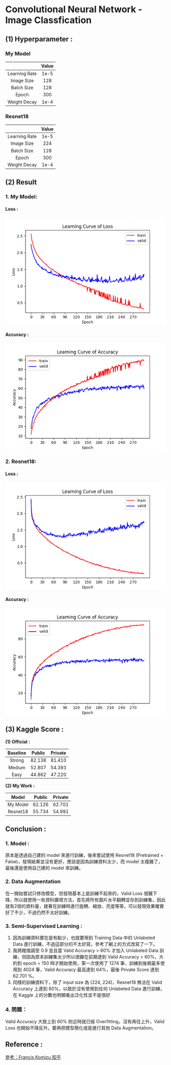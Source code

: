 # Convolutional Neural Network - Image Classfication

## (1) Hyperparameter : 
### My Model
|               | Value |
|:-------------:|:-----:|
| Learning Rate | 1e-5  |
|  Image Size   |  128  |
|  Batch Size   |  128  |
|     Epoch     |  300  |
| Weight Decay  | 1e-4  |

### Resnet18
|               | Value |
|:-------------:|:-----:|
| Learning Rate | 1e-5  |
|  Image Size   |  224  |
|  Batch Size   |  128  |
|     Epoch     |  300  |
| Weight Decay  | 1e-4  |

## (2) Result
### 1. My Model: 
#### Loss : 
![1](image/Loss_My_Model.png)

#### Accuracy : 
![2](image/Acc_My_Model.png)

### 2. Resnet18: 
#### Loss : 
![1](image/Loss_Resnet18.png)

#### Accuracy : 
![2](image/Acc_Resnet18.png)

## (3) Kaggle Score : 

**(1) Official :**

| Baseline | Public | Private |
|:--------:|:------:|:-------:|
|  Strong  | 82.138 | 81.410  |
|  Medium  | 52.807 | 54.393  |
|   Easy   | 44.862 | 47.220  |

**(2) My Work :**

|      Model      | Public | Private |
|:---------------:|:------:|:-------:|
|    My Model     | 62.126 | 62.701  |
|    Resnet18     | 55.734 | 54.991  |



## Conclusion : 
### 1. Model : 
原本是透過自己建的 model 來進行訓練，後來嘗試使用 Resnet18 (Pretrained = False)，發現結果並沒有更好，應該是因為訓練資料太少，而 model 太複雜了，最後還是使用自己建的 model 來訓練。

### 2. Data Augmentation
在一開始嘗試只修改模型，但發現基本上是訓練不起來的，Valid Loss 很難下降，所以就使用一些資料擴增方法，首先將所有圖片水平翻轉並存到訓練集，因此就有2倍的資料量，接著在訓練時進行旋轉、縮放、亮度等等，可以發現效果確實好了不少，不過仍然不太好訓練。

### 3. Semi-Supervised Learning :
1. 因為訓練資料實在是有點少，也就要用到 Training Data 中的 Unlabeled Data 進行訓練，不過這部分的不太好寫，參考了網上的方式改寫了一下。
2. 我將閥值調至 0.9 並且當 Valid Accuracy > 60% 才加入 Unlabeled Data 訓練，但因為原本訓練集太少所以很難在前期達到 Valid Accuracy > 60%，大約到 epoch = 150 時才開始使用，第一次使用了 1274 筆，訓練到後期最多使用到 4024 筆，Valid Accuracy 最高達到 64%，最後 Private Score 達到 62.701 %。
3. 同樣的訓練資料下，除了 input size 為 (224, 224)，Resnet18 無法在 Valid Accuracy 上達到 60%，以致於沒有使用到任何 Unlabeled Data 進行訓練，在 Kaggle 上的分數也明顯看出泛化性並不是很好
### 4. 問題：
Valid Accuracy 大致上到 60% 附近時就已經 Overfitting，沒有再往上升，Valid Loss 也開始不降反升。要再把模型簡化或是進行其他 Data Augmentation。


## Reference : 
[參考：Francis Komizu 知乎](https://zhuanlan.zhihu.com/p/436809552)
